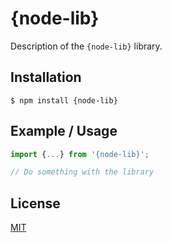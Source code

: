 # {node-lib}

Description of the `{node-lib}` library.

## Installation

```shell
$ npm install {node-lib}
```

## Example / Usage

```js
import {...} from '{node-lib}';

// Do something with the library
```

## License

[MIT](./LICENSE)
